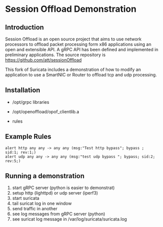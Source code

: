 Session Offload Demonstration
========

Introduction
------------

Session Offload is an open source project that aims to use network processors to offload packet processing form x86 applications using an open and extensible API.
A gRPC API has been defined and implemented in preliminary applications.
The source repository is https://github.com/att/sessionOffload

This fork of Suricata includes a demonstration of how to modify an application to use a SmartNIC or Router to offload tcp and udp processing.

 

Installation
------------

* /opt/grpc libraries

* /opt/openoffload/opof_clientlib.a

* rules


Example Rules
------------

```
alert http any any -> any any (msg:"Test http bypass"; bypass ;  sid:1; rev:1;)
alert udp any any -> any any (msg:"test udp bypass "; bypass; sid:2; rev:5;)
```

Running a demonstration
------------
1. start gRPC server (python is easier to demonstrat)
2. setup http (lighttpd) or udp server (iperf3)
3. start suricata
4. tail suricat log in one window
5. send traffic in another
6. see log messages from gRPC server (python)
7. see suricat log message in /var/log/suricata/suricata.log



